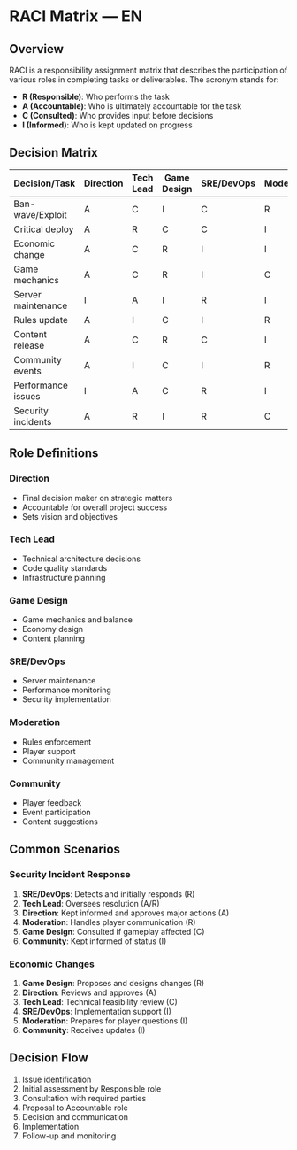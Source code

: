 # RACI Matrix — EN

## Overview
RACI is a responsibility assignment matrix that describes the participation of various roles in completing tasks or deliverables. The acronym stands for:

- **R (Responsible)**: Who performs the task
- **A (Accountable)**: Who is ultimately accountable for the task
- **C (Consulted)**: Who provides input before decisions
- **I (Informed)**: Who is kept updated on progress

## Decision Matrix

| Decision/Task | Direction | Tech Lead | Game Design | SRE/DevOps | Moderation | Community |
|--------------|-----------|-----------|-------------|------------|------------|-----------|
| Ban-wave/Exploit | A | C | I | C | R | I |
| Critical deploy | A | R | C | C | I | I |
| Economic change | A | C | R | I | I | I |
| Game mechanics | A | C | R | I | C | I |
| Server maintenance | I | A | I | R | I | I |
| Rules update | A | I | C | I | R | C |
| Content release | A | C | R | C | I | I |
| Community events | A | I | C | I | R | C |
| Performance issues | I | A | C | R | I | I |
| Security incidents | A | R | I | R | C | I |

## Role Definitions

### Direction
- Final decision maker on strategic matters
- Accountable for overall project success
- Sets vision and objectives

### Tech Lead
- Technical architecture decisions
- Code quality standards
- Infrastructure planning

### Game Design
- Game mechanics and balance
- Economy design
- Content planning

### SRE/DevOps
- Server maintenance
- Performance monitoring
- Security implementation

### Moderation
- Rules enforcement
- Player support
- Community management

### Community
- Player feedback
- Event participation
- Content suggestions

## Common Scenarios

### Security Incident Response
1. **SRE/DevOps**: Detects and initially responds (R)
2. **Tech Lead**: Oversees resolution (A/R)
3. **Direction**: Kept informed and approves major actions (A)
4. **Moderation**: Handles player communication (R)
5. **Game Design**: Consulted if gameplay affected (C)
6. **Community**: Kept informed of status (I)

### Economic Changes
1. **Game Design**: Proposes and designs changes (R)
2. **Direction**: Reviews and approves (A)
3. **Tech Lead**: Technical feasibility review (C)
4. **SRE/DevOps**: Implementation support (I)
5. **Moderation**: Prepares for player questions (I)
6. **Community**: Receives updates (I)

## Decision Flow
1. Issue identification
2. Initial assessment by Responsible role
3. Consultation with required parties
4. Proposal to Accountable role
5. Decision and communication
6. Implementation
7. Follow-up and monitoring

